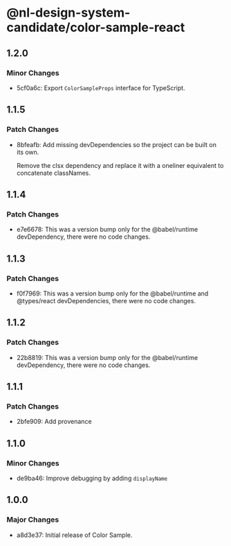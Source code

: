 # @nl-design-system-candidate/color-sample-react

## 1.2.0

### Minor Changes

- 5cf0a6c: Export `ColorSampleProps` interface for TypeScript.

## 1.1.5

### Patch Changes

- 8bfeafb: Add missing devDependencies so the project can be built on its own.

  Remove the clsx dependency and replace it with a oneliner equivalent to concatenate classNames.

## 1.1.4

### Patch Changes

- e7e6678: This was a version bump only for the @babel/runtime devDependency, there were no code changes.

## 1.1.3

### Patch Changes

- f0f7969: This was a version bump only for the @babel/runtime and @types/react devDependencies, there were no code changes.

## 1.1.2

### Patch Changes

- 22b8819: This was a version bump only for the @babel/runtime devDependency, there were no code changes.

## 1.1.1

### Patch Changes

- 2bfe909: Add provenance

## 1.1.0

### Minor Changes

- de9ba46: Improve debugging by adding `displayName`

## 1.0.0

### Major Changes

- a8d3e37: Initial release of Color Sample.
